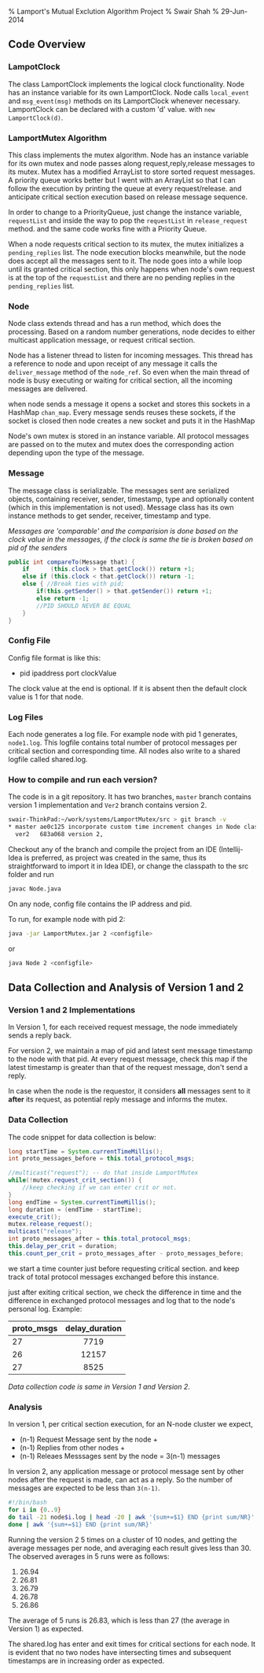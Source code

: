 % Lamport's Mutual Exclution Algorithm Project
% Swair Shah
% 29-Jun-2014

## Code Overview

### LampotClock
The class LamportClock implements the logical clock functionality. Node has an
instance variable for its own LamportClock. Node calls `local_event` and 
`msg_event(msg)` methods on its LamportClock whenever necessary. 
LamportClock can be declared with a custom 'd' value. with `new LamportClock(d)`.

### LamportMutex Algorithm
This class implements the mutex algorithm. Node has an instance variable for its own
mutex and node passes along request,reply,release messages to its mutex.
Mutex has a modified ArrayList to store sorted request messages.
A priority queue works better but I went with an ArrayList so that I can follow
the execution by printing the queue at every request/release. and anticipate
critical section execution based on release message sequence.

In order to change to a PriorityQueue, just change the instance variable,
`requestList` and inside the way to pop the `requestList` in
`release_request` method. and the same code works fine with a Priority Queue.

When a node requests critical section to its mutex, the mutex initializes 
a `pending_replies` list. The node execution blocks meanwhile, but the node
does accept all the messages sent to it. The node goes into a while loop
until its granted critical section, this only happens when node's own
request is at the top of the `requestList` and there are no pending replies
in the `pending_replies` list.

### Node
Node class extends thread and has a run method, which does the processing.
Based on a random number generations, node decides to either multicast
application message, or request critical section.

Node has a listener thread to listen for incoming messages. This thread
has a reference to node and upon receipt of any message it calls the
`deliver_message` method of the `node_ref`. So even when the main thread of
node is busy executing or waiting for critical section, all the incoming
messages are delivered.

when node sends a message it opens a socket and stores this 
sockets in a HashMap `chan_map`. Every message sends reuses these sockets, if the
socket is closed then node creates a new socket and puts it in the
HashMap

Node's own mutex is stored in an instance variable. All protocol messages
are passed on to the mutex and mutex does the corresponding action depending
upon the type of the message.

### Message
The message class is serializable. The messages sent are serialized objects,
containing receiver, sender, timestamp, type and optionally content (which in
this implementation is not used). Message class has its own instance methods
to get sender, receiver, timestamp and type. 

_Messages are 'comparable' and the comparision is done based on the clock value
in the messages, if the clock is same the tie is broken based on pid
of the senders_

```java
public int compareTo(Message that) {
    if      (this.clock > that.getClock()) return +1;
    else if (this.clock < that.getClock()) return -1;
    else { //Break ties with pid;
        if(this.getSender() > that.getSender()) return +1;
        else return -1;
        //PID SHOULD NEVER BE EQUAL
    }
}
```

### Config File
Config file format is like this:
* pid ipaddress port clockValue

The clock value at the end is optional. If it is absent then
the default clock value is 1 for that node. 

### Log Files
Each node generates a log file. For example node with pid 1 generates,
`node1.log`. This logfile contains total number of protocol messages per
critical section and corresponding time. All nodes also write to a shared 
logfile called shared.log.

### How to compile and run each version?
The code is in a git repository. It has two branches,
`master` branch contains version 1 implementation and 
`Ver2` branch contains version 2. 

```bash
swair-ThinkPad:~/work/systems/LamportMutex/src > git branch -v
* master ae0c125 incorporate custom time increment changes in Node class
  ver2   683a068 version 2,
```

Checkout any of the
branch and compile the project from an IDE (Intellij-Idea is preferred, 
as project was created in the same, thus its straightforward to import it
in Idea IDE), or change the classpath to the src folder and run
```bash 
javac Node.java
```

On any node, config file contains the IP address and pid.

To run, for example node with pid 2:

```bash 
java -jar LamportMutex.jar 2 <configfile>
```
or

```bash
java Node 2 <configfile>
```

## Data Collection and Analysis of Version 1 and 2

### Version 1 and 2 Implementations

In Version 1, for each received request message, the node immediately
sends a reply back. 

For version 2, we maintain a map of pid and latest sent message timestamp
to the node with that pid. At every request message, check this map
if the latest timestamp is greater than that of the request message,
don't send a reply. 

In case when the node is the requestor, it considers __all__ messages
sent to it __after__ its request, as potential reply message and
informs the mutex.

### Data Collection
The code snippet for data collection is below:

```java
long startTime = System.currentTimeMillis();
int proto_messages_before = this.total_protocol_msgs;

//multicast("request"); -- do that inside LamportMutex
while(!mutex.request_crit_section()) {
    //keep checking if we can enter crit or not.
}
long endTime = System.currentTimeMillis();
long duration = (endTime - startTime);
execute_crit();
mutex.release_request();
multicast("release");
int proto_messages_after = this.total_protocol_msgs;
this.delay_per_crit = duration;
this.count_per_crit = proto_messages_after - proto_messages_before;
```
we start a time counter just before requesting critical section.
and keep track of total protocol messages exchanged before this instance.

just after exiting critical section, we check the difference in time
and the difference in exchanged protocol messages and log that to the
node's personal log. Example:

| proto_msgs    | delay_duration
| ------------- |:-------------:
| 27            | 7719
| 26            | 12157
| 27            | 8525

*Data collection code is same in Version 1 and Version 2*.

### Analysis
In version 1, per critical section execution, for an N-node cluster
we expect,

* (n-1) Request Message sent by the node +
* (n-1) Replies from other nodes +
* (n-1) Releaes Messsages sent by the node = 3(n-1) messages

In version 2, any application message or protocol message
sent by other nodes after the request is made, can 
act as a reply. So the number of messages are expected to be
less than `3(n-1)`.

```bash
#!/bin/bash
for i in {0..9}
do tail -21 node$i.log | head -20 | awk '{sum+=$1} END {print sum/NR}'
done | awk '{sum+=$1} END {print sum/NR}'
```

Running the version 2 5 times on a cluster of 10 nodes,
and getting the average messages per node, and averaging
each result gives less than 30. The observed averages in
5 runs were as follows:

1. 26.94
2. 26.81
3. 26.79
4. 26.78
5. 26.86

The average of 5 runs is 26.83, which is less than 27 (the
average in Version 1) as expected.

The shared.log has enter and exit times for critical sections 
for each node. It is evident that no two nodes have intersecting
times and subsequent timestamps are in increasing order as
expected.
